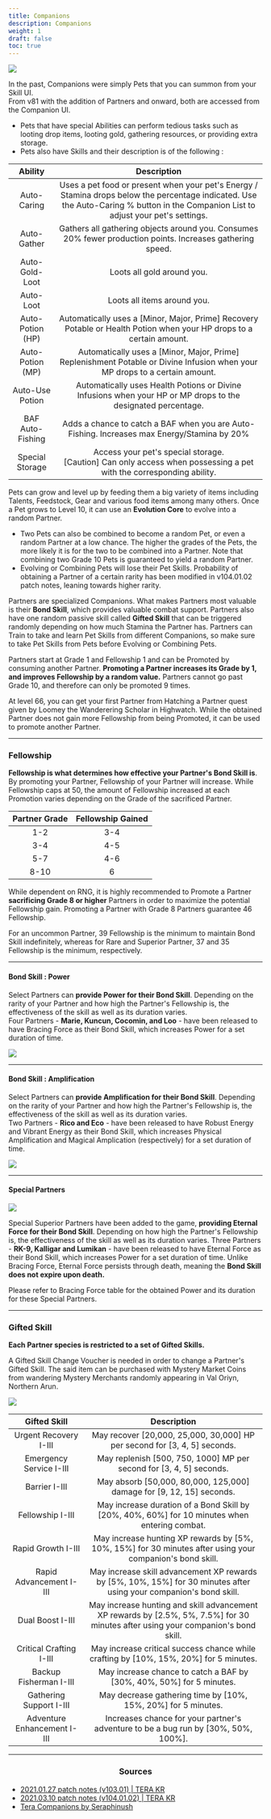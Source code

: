 ```yaml
---
title: Companions
description: Companions
weight: 1
draft: false
toc: true
---
```


![](https://i.imgur.com/nnJ7KQA.png)

In the past, Companions were simply Pets that you can summon from your Skill UI. <br>
From v81 with the addition of Partners and onward, both are accessed from the Companion UI.
- Pets that have special Abilities can perform tedious tasks such as looting drop items, looting gold, gathering resources, or providing extra storage.
- Pets also have Skills and their description is of the following :

|    **Ability**   |                                                                                   **Description**                                                                                   |
|:----------------:|:-----------------------------------------------------------------------------------------------------------------------------------------------------------------------------------:|
| Auto-Caring      | Uses a pet food or present when your pet's Energy / Stamina drops below the percentage indicated. Use the Auto-Caring % button in the Companion List to adjust your pet's settings. |
| Auto-Gather      | Gathers all gathering objects around you. Consumes 20% fewer production points. Increases gathering speed.                                                                          |
| Auto-Gold-Loot   | Loots all gold around you.                                                                                                                                                          |
| Auto-Loot        | Loots all items around you.                                                                                                                                                         |
| Auto-Potion (HP) | Automatically uses a [Minor, Major, Prime] Recovery Potable or Health Potion when your HP drops to a certain amount.                                                                |
| Auto-Potion (MP) | Automatically uses a [Minor, Major, Prime] Replenishment Potable or Divine Infusion when your MP drops to a certain amount.                                                         |
| Auto-Use Potion  | Automatically uses Health Potions or Divine Infusions when your HP or MP drops to the designated percentage.                                                                        |
| BAF Auto-Fishing | Adds a chance to catch a BAF when you are Auto-Fishing. Increases max Energy/Stamina by 20%                                                                                         |
| Special Storage  | Access your pet's special storage.<br>[Caution] Can only access when possessing a pet with the corresponding ability.                                                               |


Pets can grow and level up by feeding them a big variety of items including Talents, Feedstock, Gear and various food items among many others. Once a Pet grows to Level 10, it can use an **Evolution Core** to evolve into a random Partner.
* Two Pets can also be combined to become a random Pet, or even a random Partner at a low chance. The higher the grades of the Pets, the more likely it is for the two to be combined into a Partner.
Note that combining two Grade 10 Pets is guaranteed to yield a random Partner. 
* Evolving or Combining Pets will lose their Pet Skills. Probability of obtaining a Partner of a certain rarity has been modified in v104.01.02 patch notes, leaning towards higher rarity.

Partners are specialized Companions. What makes Partners most valuable is their **Bond Skill**, which provides valuable combat support. Partners also have one random passive skill called **Gifted Skill** that can be triggered randomly depending on how much Stamina the Partner has.
Partners can Train to take and learn Pet Skills from different Companions, so make sure to take Pet Skills from Pets before Evolving or Combining Pets.

Partners start at Grade 1 and Fellowship 1 and can be Promoted by consuming another Partner. **Promoting a Partner increases its Grade by 1, and improves Fellowship by a random value.** Partners cannot go past Grade 10, and therefore can only be promoted 9 times.

At level 66, you can get your first Partner from Hatching a Partner quest given by Loomey the Wanderering Scholar in Highwatch. While the obtained Partner does not gain more Fellowship from being Promoted, it can be used to promote another Partner.

<hr/>

### Fellowship

**Fellowship is what determines how effective your Partner's Bond Skill is**. By promoting your Partner, Fellowship of your Partner will increase. While Fellowship caps at 50, the amount of Fellowship increased at each Promotion varies depending on the Grade of the sacrificed Partner.

| **Partner Grade** | **Fellowship Gained** |
|:-----------------:|:---------------------:|
| 1-2               | 3-4                   |
| 3-4               | 4-5                   |
| 5-7               | 4-6                   |
| 8-10              | 6                     |

While dependent on RNG, it is highly recommended to Promote a Partner **sacrificing Grade 8 or higher** Partners in order to maximize the potential Fellowship gain. Promoting a Partner with Grade 8 Partners guarantee 46 Fellowship.

For an uncommon Partner, 39 Fellowship is the minimum to maintain Bond Skill indefinitely, whereas for Rare and Superior Partner, 37 and 35 Fellowship is the minimum, respectively.

<hr/>

#### Bond Skill : Power

Select Partners can **provide Power for their Bond Skill**. Depending on the rarity of your Partner and how high the Partner's Fellowship is, the effectiveness of the skill as well as its duration varies. <br>
Four Partners - **Marie, Kuncun, Cocomin, and Loo** - have been released to have Bracing Force as their Bond Skill, which increases Power for a set duration of time.

![](https://i.imgur.com/UNk3QUq.png)

<hr/>

#### Bond Skill : Amplification

Select Partners can **provide Amplification for their Bond Skill**. Depending on the rarity of your Partner and how high the Partner's Fellowship is, the effectiveness of the skill as well as its duration varies. <br>
Two Partners - **Rico and Eco** - have been released to have Robust Energy and Vibrant Energy as their Bond Skill, which increases Physical Amplification and Magical Amplication (respectively) for a set duration of time.

![](https://i.imgur.com/hYFQ9j2.png)

<hr/>

#### Special Partners

![](https://i.imgur.com/FrkuCwv.png)

Special Superior Partners have been added to the game, **providing Eternal Force for their Bond Skill**. Depending on how high the Partner's Fellowship is, the effectiveness of the skill as well as its duration varies.
Three Partners - **RK-9, Kalligar and Lumikan** - have been released to have Eternal Force as their Bond Skill, which increases Power for a set duration of time.
Unlike Bracing Force, Eternal Force persists through death, meaning the **Bond Skill does not expire upon death.**

Please refer to Bracing Force table for the obtained Power and its duration for these Special Partners.

<hr/>

### Gifted Skill

**Each Partner species is restricted to a set of Gifted Skills.**

A Gifted Skill Change Voucher is needed in order to change a Partner's Gifted Skill. The said item can be purchased with Mystery Market Coins from wandering Mystery Merchants randomly appearing in Val Oriyn, Northern Arun.

![](https://i.imgur.com/woJ1Ge2.png)

|       **Gifted Skill**      |                                                          **Description**                                                          |
|:---------------------------:|:---------------------------------------------------------------------------------------------------------------------------------:|
| Urgent Recovery I-III       | May recover [20,000, 25,000, 30,000] HP per second for [3, 4, 5] seconds.                                                         |
| Emergency Service I-III     | May replenish [500, 750, 1000] MP per second for [3, 4, 5] seconds.                                                               |
| Barrier I-III               | May absorb [50,000, 80,000, 125,000] damage for [9, 12, 15] seconds.                                                              |
| Fellowship I-III            | May increase duration of a Bond Skill by [20%, 40%, 60%] for 10 minutes when entering combat.                                     |
| Rapid Growth I-III          | May increase hunting XP rewards by [5%, 10%, 15%] for 30 minutes after using your companion's bond skill.                         |
| Rapid Advancement I-III     | May increase skill advancement XP rewards by [5%, 10%, 15%] for 30 minutes after using your companion's bond skill.               |
| Dual Boost I-III            | May increase hunting and skill advancement XP rewards by [2.5%, 5%, 7.5%] for 30 minutes after using your companion's bond skill. |
| Critical Crafting I-III     | May increase critical success chance while crafting by [10%, 15%, 20%] for 5 minutes.                                             |
| Backup Fisherman I-III      | May increase chance to catch a BAF by [30%, 40%, 50%] for 5 minutes.                                                              |
| Gathering Support I-III     | May decrease gathering time by [10%, 15%, 20%] for 5 minutes.                                                                     |
| Adventure Enhancement I-III | Increases chance for your partner's adventure to be a bug run by [30%, 50%, 100%].                                                |

<hr/>

<center><h3>Sources</h3></center>

* [2021.01.27 patch notes (v103.01) | TERA KR](https://playtera.co.kr/news/updates/55)
* [2021.03.10 patch notes (v104.01.02) | TERA KR](https://playtera.co.kr/news/updates/179)
* [Tera Companions by Seraphinush](https://tera-mysterium.com/en/character/companions/)
